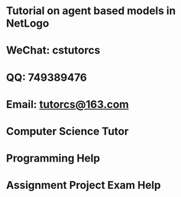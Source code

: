 # Tutorial on agent based models in NetLogo
# WeChat: cstutorcs

# QQ: 749389476

# Email: tutorcs@163.com

# Computer Science Tutor

# Programming Help

# Assignment Project Exam Help
